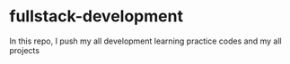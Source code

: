 # fullstack-development
In this repo, I push my all development learning practice codes and my all projects

